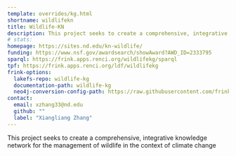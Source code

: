 ```yaml
---
template: overrides/kg.html
shortname: wildlifekn
title: Wildlife-KN
description: This project seeks to create a comprehensive, integrative knowledge network for the management of wildlife in the context of climate change
# stats: 
homepage: https://sites.nd.edu/kn-wildlife/
funding: https://www.nsf.gov/awardsearch/showAward?AWD_ID=2333795
sparql: https://frink.apps.renci.org/wildlifekg/sparql
tpf: https://frink.apps.renci.org/ldf/wildlifekg
frink-options:
  lakefs-repo: wildlife-kg
  documentation-path: wildlife-kg
  neo4j-conversion-config-path: https://raw.githubusercontent.com/frink-okn/okn-registry/refs/heads/main/docs/registry/neo4j-conf/wokn.yaml
contact:
  email: xzhang33@nd.edu
  github: ""
  label: "Xiangliang Zhang"
---
```

This project seeks to create a comprehensive, integrative knowledge network for the management of wildlife in the context of climate change
